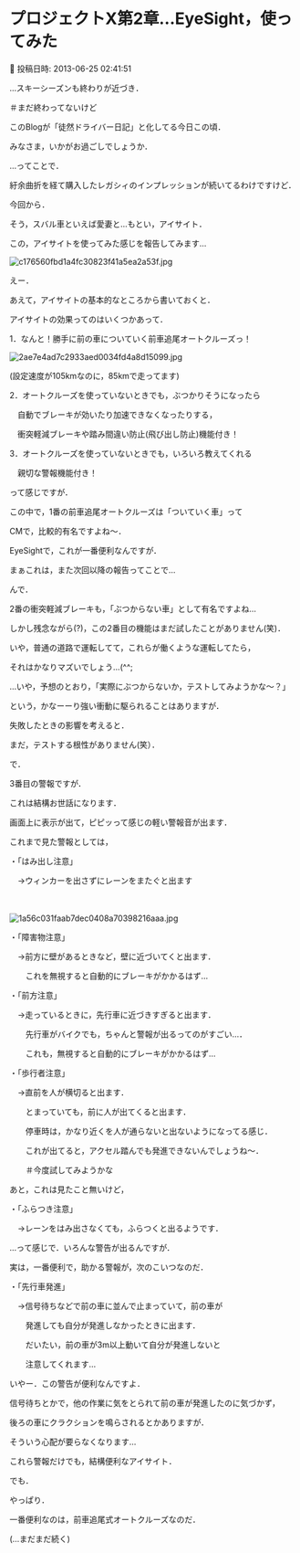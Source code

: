# プロジェクトX第2章…EyeSight，使ってみた

📅 投稿日時: 2013-06-25 02:41:51

…スキーシーズンも終わりが近づき．


＃まだ終わってないけど


このBlogが「徒然ドライバー日記」と化してる今日この頃．


みなさま，いかがお過ごしでしょうか．





…ってことで．


紆余曲折を経て購入したレガシィのインプレッションが続いてるわけですけど．





今回から．


そう，スバル車といえば愛妻と…もとい，アイサイト．


この，アイサイトを使ってみた感じを報告してみます…




![c176560fbd1a4fc30823f41a5ea2a53f.jpg](images/c176560fbd1a4fc30823f41a5ea2a53f.jpg)







えー．


あえて，アイサイトの基本的なところから書いておくと．


アイサイトの効果ってのはいくつかあって．





1．なんと！勝手に前の車についていく前車追尾オートクルーズっ！




![2ae7e4ad7c2933aed0034fd4a8d15099.jpg](images/2ae7e4ad7c2933aed0034fd4a8d15099.jpg)




(設定速度が105kmなのに，85kmで走ってます)





2．オートクルーズを使っていないときでも，ぶつかりそうになったら


　自動でブレーキが効いたり加速できなくなったりする，


　衝突軽減ブレーキや踏み間違い防止(飛び出し防止)機能付き！





3．オートクルーズを使っていないときでも，いろいろ教えてくれる


　親切な警報機能付き！





って感じですが．





この中で，1番の前車追尾オートクルーズは「ついていく車」って


CMで，比較的有名ですよね～．


EyeSightで，これが一番便利なんですが．


まぁこれは，また次回以降の報告ってことで…





んで．


2番の衝突軽減ブレーキも，「ぶつからない車」として有名ですよね…


しかし残念ながら(?)，この2番目の機能はまだ試したことがありません(笑)．


いや，普通の道路で運転してて，これらが働くような運転してたら，


それはかなりマズいでしょう…(^^;





…いや，予想のとおり，「実際にぶつからないか，テストしてみようかな～？」


という，かなーーり強い衝動に駆られることはありますが．


失敗したときの影響を考えると．


まだ，テストする根性がありません(笑）．





で．


3番目の警報ですが．


これは結構お世話になります．


画面上に表示が出て，ピピッって感じの軽い警報音が出ます．





これまで見た警報としては，


・「はみ出し注意」


　→ウィンカーを出さずにレーンをまたぐと出ます


　

![1a56c031faab7dec0408a70398216aaa.jpg](images/1a56c031faab7dec0408a70398216aaa.jpg)







・「障害物注意」


　→前方に壁があるときなど，壁に近づいてくと出ます．


　　これを無視すると自動的にブレーキがかかるはず…





・「前方注意」


　→走っているときに，先行車に近づきすぎると出ます．


　　先行車がバイクでも，ちゃんと警報が出るってのがすごい…．


　　これも，無視すると自動的にブレーキがかかるはず…





・「歩行者注意」


　→直前を人が横切ると出ます．


　　とまっていても，前に人が出てくると出ます．


　　停車時は，かなり近くを人が通らないと出ないようになってる感じ．


　　これが出てると，アクセル踏んでも発進できないんでしょうね～．


　　＃今度試してみようかな





あと，これは見たこと無いけど，


・「ふらつき注意」


　→レーンをはみ出さなくても，ふらつくと出るようです．





…って感じで．いろんな警告が出るんですが．


実は，一番便利で，助かる警報が，次のこいつなのだ．





・「先行車発進」


　→信号待ちなどで前の車に並んで止まっていて，前の車が


　　発進しても自分が発進しなかったときに出ます．


　　だいたい，前の車が3m以上動いて自分が発進しないと


　　注意してくれます…


いやー．この警告が便利なんですよ．


信号待ちとかで，他の作業に気をとられて前の車が発進したのに気づかず，


後ろの車にクラクションを鳴らされるとかありますが．


そういう心配が要らなくなります…





これら警報だけでも，結構便利なアイサイト．


でも．


やっぱり．


一番便利なのは，前車追尾式オートクルーズなのだ．


(…まだまだ続く)
